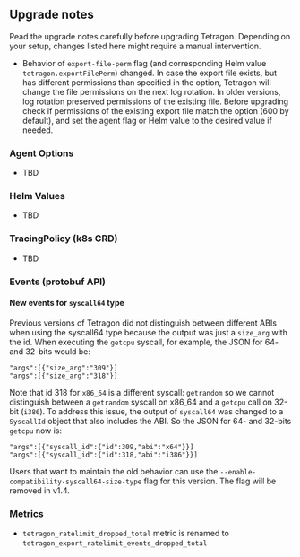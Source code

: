 ## Upgrade notes

Read the upgrade notes carefully before upgrading Tetragon.
Depending on your setup, changes listed here might require a manual intervention.

* Behavior of `export-file-perm` flag (and corresponding Helm value `tetragon.exportFilePerm`) changed. In case the export file exists, but has different permissions than specified in the option, Tetragon will change the file permissions on the next log rotation. In older versions, log rotation preserved permissions of the existing file. Before upgrading check if permissions of the existing export file match the option (600 by default), and set the agent flag or Helm value to the desired value if needed.

### Agent Options

* TBD

### Helm Values

* TBD

### TracingPolicy (k8s CRD)

* TBD

### Events (protobuf API)


#### New events for `syscall64` type

Previous versions of Tetragon did not distinguish between different ABIs when using the syscall64 type
because the output was just a `size_arg` with the id. When executing the `getcpu` syscall, for example, the JSON
for 64- and 32-bits would be:
```
"args":[{"size_arg":"309"}]
"args":[{"size_arg":"318"}]
```

Note that id 318 for `x86_64` is a different syscall: `getrandom` so we cannot distinguish between a `getrandom` syscall on x86_64
and a `getcpu` call on 32-bit (`i386`). To address this issue, the output of `syscall64` was changed to a `SyscallId` object that
also includes the ABI. So the JSON for 64- and 32-bits `getcpu` now is:

```
"args":[{"syscall_id":{"id":309,"abi":"x64"}}]
"args":[{"syscall_id":{"id":318,"abi":"i386"}}]
```

Users that want to maintain the old behavior can use the `--enable-compatibility-syscall64-size-type` flag for this version.
The flag will be removed in v1.4.

### Metrics

* `tetragon_ratelimit_dropped_total` metric is renamed to `tetragon_export_ratelimit_events_dropped_total`
